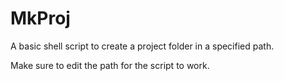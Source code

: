 # MkProj
A basic shell script to create a project folder in a specified path.

Make sure to edit the path for the script to work.
